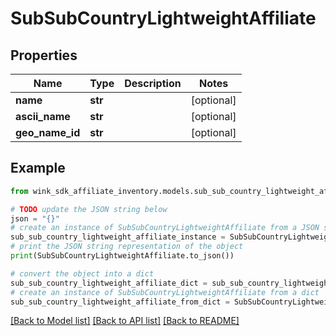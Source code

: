 # SubSubCountryLightweightAffiliate


## Properties

Name | Type | Description | Notes
------------ | ------------- | ------------- | -------------
**name** | **str** |  | [optional] 
**ascii_name** | **str** |  | [optional] 
**geo_name_id** | **str** |  | [optional] 

## Example

```python
from wink_sdk_affiliate_inventory.models.sub_sub_country_lightweight_affiliate import SubSubCountryLightweightAffiliate

# TODO update the JSON string below
json = "{}"
# create an instance of SubSubCountryLightweightAffiliate from a JSON string
sub_sub_country_lightweight_affiliate_instance = SubSubCountryLightweightAffiliate.from_json(json)
# print the JSON string representation of the object
print(SubSubCountryLightweightAffiliate.to_json())

# convert the object into a dict
sub_sub_country_lightweight_affiliate_dict = sub_sub_country_lightweight_affiliate_instance.to_dict()
# create an instance of SubSubCountryLightweightAffiliate from a dict
sub_sub_country_lightweight_affiliate_from_dict = SubSubCountryLightweightAffiliate.from_dict(sub_sub_country_lightweight_affiliate_dict)
```
[[Back to Model list]](../README.md#documentation-for-models) [[Back to API list]](../README.md#documentation-for-api-endpoints) [[Back to README]](../README.md)


